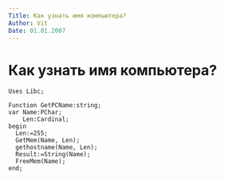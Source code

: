 ```yaml
---
Title: Как узнать имя компьютера?
Author: Vit
Date: 01.01.2007
---
```



Как узнать имя компьютера?
==========================

    Uses Libc;
     
    Function GetPCName:string;
    var Name:PChar;
        Len:Cardinal;
    begin
      Len:=255;
      GetMem(Name, Len);
      gethostname(Name, Len);
      Result:=String(Name);
      FreeMem(Name);
    end;
